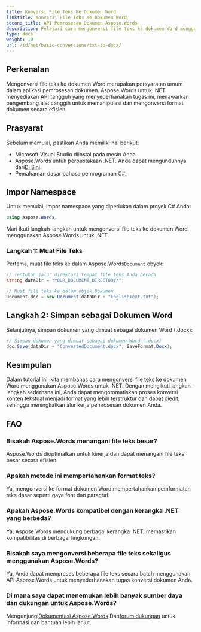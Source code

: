 ```yaml
---
title: Konversi File Teks Ke Dokumen Word
linktitle: Konversi File Teks Ke Dokumen Word
second_title: API Pemrosesan Dokumen Aspose.Words
description: Pelajari cara mengonversi file teks ke dokumen Word menggunakan Aspose.Words untuk .NET. Kelola konversi dokumen secara efisien dengan panduan komprehensif kami.
type: docs
weight: 10
url: /id/net/basic-conversions/txt-to-docx/
---
```

## Perkenalan

Mengonversi file teks ke dokumen Word merupakan persyaratan umum dalam aplikasi pemrosesan dokumen. Aspose.Words untuk .NET menyediakan API tangguh yang menyederhanakan tugas ini, menawarkan pengembang alat canggih untuk memanipulasi dan mengonversi format dokumen secara efisien.

## Prasyarat

Sebelum memulai, pastikan Anda memiliki hal berikut:
- Microsoft Visual Studio diinstal pada mesin Anda.
-  Aspose.Words untuk perpustakaan .NET. Anda dapat mengunduhnya dari[Di Sini](https://releases.aspose.com/words/net/).
- Pemahaman dasar bahasa pemrograman C#.

## Impor Namespace

Untuk memulai, impor namespace yang diperlukan dalam proyek C# Anda:
```csharp
using Aspose.Words;
```

Mari ikuti langkah-langkah untuk mengonversi file teks ke dokumen Word menggunakan Aspose.Words untuk .NET.

### Langkah 1: Muat File Teks

 Pertama, muat file teks ke dalam Aspose.Words`Document` obyek:
```csharp
// Tentukan jalur direktori tempat file teks Anda berada
string dataDir = "YOUR_DOCUMENT_DIRECTORY/";

// Muat file teks ke dalam objek Dokumen
Document doc = new Document(dataDir + "EnglishText.txt");
```

## Langkah 2: Simpan sebagai Dokumen Word

Selanjutnya, simpan dokumen yang dimuat sebagai dokumen Word (.docx):
```csharp
// Simpan dokumen yang dimuat sebagai dokumen Word (.docx)
doc.Save(dataDir + "ConvertedDocument.docx", SaveFormat.Docx);
```

## Kesimpulan

Dalam tutorial ini, kita membahas cara mengonversi file teks ke dokumen Word menggunakan Aspose.Words untuk .NET. Dengan mengikuti langkah-langkah sederhana ini, Anda dapat mengotomatiskan proses konversi konten tekstual menjadi format yang lebih terstruktur dan dapat diedit, sehingga meningkatkan alur kerja pemrosesan dokumen Anda.

## FAQ

### Bisakah Aspose.Words menangani file teks besar?
Aspose.Words dioptimalkan untuk kinerja dan dapat menangani file teks besar secara efisien.

### Apakah metode ini mempertahankan format teks?
Ya, mengonversi ke format dokumen Word mempertahankan pemformatan teks dasar seperti gaya font dan paragraf.

### Apakah Aspose.Words kompatibel dengan kerangka .NET yang berbeda?
Ya, Aspose.Words mendukung berbagai kerangka .NET, memastikan kompatibilitas di berbagai lingkungan.

### Bisakah saya mengonversi beberapa file teks sekaligus menggunakan Aspose.Words?
Ya, Anda dapat memproses beberapa file teks secara batch menggunakan API Aspose.Words untuk menyederhanakan tugas konversi dokumen Anda.

### Di mana saya dapat menemukan lebih banyak sumber daya dan dukungan untuk Aspose.Words?
 Mengunjungi[Dokumentasi Aspose.Words](https://reference.aspose.com/words/net/) Dan[forum dukungan](https://forum.aspose.com/c/words/8) untuk informasi dan bantuan lebih lanjut.